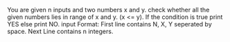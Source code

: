 You are given n inputs and two numbers x and y. check whether all the given numbers lies in range of x and y. (x <= y). If the condition is true print YES else print NO.
input Format:
First line contains N, X, Y seperated by space.
Next Line contains n integers.


